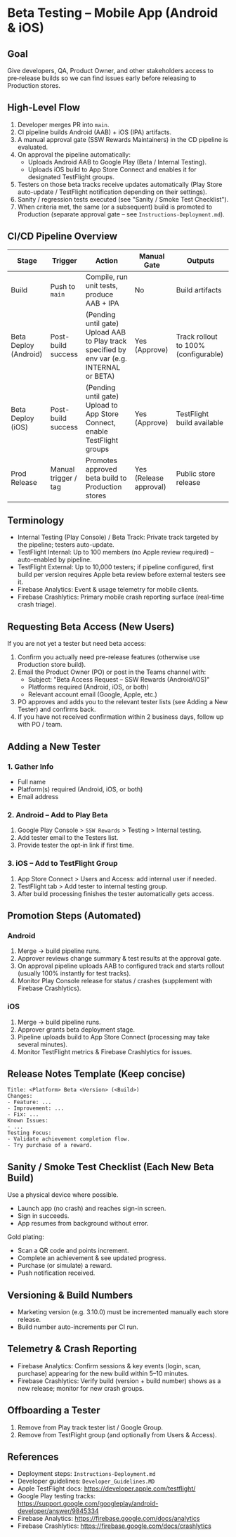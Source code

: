 # Beta Testing – Mobile App (Android & iOS)

## Goal
Give developers, QA, Product Owner, and other stakeholders access to pre‑release builds so we can find issues early before releasing to Production stores.

## High-Level Flow
1. Developer merges PR into `main`.
2. CI pipeline builds Android (AAB) + iOS (IPA) artifacts.
3. A manual approval gate (SSW Rewards Maintainers) in the CD pipeline is evaluated.
4. On approval the pipeline automatically:
   * Uploads Android AAB to Google Play (Beta / Internal Testing).
   * Uploads iOS build to App Store Connect and enables it for designated TestFlight groups.
5. Testers on those beta tracks receive updates automatically (Play Store auto-update / TestFlight notification depending on their settings).
6. Sanity / regression tests executed (see "Sanity / Smoke Test Checklist").
7. When criteria met, the same (or a subsequent) build is promoted to Production (separate approval gate – see `Instructions-Deployment.md`).

## CI/CD Pipeline Overview
| Stage | Trigger | Action | Manual Gate | Outputs |
|-------|---------|--------|-------------|---------|
| Build | Push to `main` | Compile, run unit tests, produce AAB + IPA | No | Build artifacts |
| Beta Deploy (Android) | Post-build success | (Pending until gate) Upload AAB to Play track specified by env var (e.g. INTERNAL or BETA) | Yes (Approve) | Track rollout to 100% (configurable) |
| Beta Deploy (iOS) | Post-build success | (Pending until gate) Upload to App Store Connect, enable TestFlight groups | Yes (Approve) | TestFlight build available |
| Prod Release | Manual trigger / tag | Promotes approved beta build to Production stores | Yes (Release approval) | Public store release |

## Terminology
* Internal Testing (Play Console) / Beta Track: Private track targeted by the pipeline; testers auto-update.
* TestFlight Internal: Up to 100 members (no Apple review required) – auto-enabled by pipeline.
* TestFlight External: Up to 10,000 testers; if pipeline configured, first build per version requires Apple beta review before external testers see it.
* Firebase Analytics: Event & usage telemetry for mobile clients.
* Firebase Crashlytics: Primary mobile crash reporting surface (real-time crash triage).

## Requesting Beta Access (New Users)
If you are not yet a tester but need beta access:
1. Confirm you actually need pre-release features (otherwise use Production store build).
2. Email the Product Owner (PO) or post in the Teams channel with:
   * Subject: "Beta Access Request – SSW Rewards (Android/iOS)"
   * Platforms required (Android, iOS, or both)
   * Relevant account email (Google, Apple, etc.)
3. PO approves and adds you to the relevant tester lists (see Adding a New Tester) and confirms back.
4. If you have not received confirmation within 2 business days, follow up with PO / team.

## Adding a New Tester
### 1. Gather Info
* Full name
* Platform(s) required (Android, iOS, or both)
* Email address

### 2. Android – Add to Play Beta
1. Google Play Console > `SSW Rewards` > Testing > Internal testing.
2. Add tester email to the Testers list.
3. Provide tester the opt‑in link if first time.

### 3. iOS – Add to TestFlight Group
1. App Store Connect > Users and Access: add internal user if needed.
2. TestFlight tab > Add tester to internal testing group.
3. After build processing finishes the tester automatically gets access.

## Promotion Steps (Automated)
### Android
1. Merge -> build pipeline runs.
2. Approver reviews change summary & test results at the approval gate.
3. On approval pipeline uploads AAB to configured track and starts rollout (usually 100% instantly for test tracks).
4. Monitor Play Console release for status / crashes (supplement with Firebase Crashlytics).

### iOS
1. Merge -> build pipeline runs.
2. Approver grants beta deployment stage.
3. Pipeline uploads build to App Store Connect (processing may take several minutes).
4. Monitor TestFlight metrics & Firebase Crashlytics for issues.

## Release Notes Template (Keep concise)
```
Title: <Platform> Beta <Version> (<Build>)
Changes:
- Feature: ...
- Improvement: ...
- Fix: ...
Known Issues:
- ...
Testing Focus:
- Validate achievement completion flow.
- Try purchase of a reward.
```

## Sanity / Smoke Test Checklist (Each New Beta Build)
Use a physical device where possible.
- Launch app (no crash) and reaches sign-in screen.
- Sign in succeeds.
- App resumes from background without error.

Gold plating:

- Scan a QR code and points increment.
- Complete an achievement & see updated progress.
- Purchase (or simulate) a reward.
- Push notification received.

## Versioning & Build Numbers
- Marketing version (e.g. 3.10.0) must be incremented manually each store release.
- Build number auto-increments per CI run.

## Telemetry & Crash Reporting
- Firebase Analytics: Confirm sessions & key events (login, scan, purchase) appearing for the new build within 5–10 minutes.
- Firebase Crashlytics: Verify build (version + build number) shows as a new release; monitor for new crash groups.

## Offboarding a Tester
1. Remove from Play track tester list / Google Group.
2. Remove from TestFlight group (and optionally from Users & Access).

## References
- Deployment steps: `Instructions-Deployment.md`
- Developer guidelines: `Developer_Guidelines.MD`
- Apple TestFlight docs: https://developer.apple.com/testflight/
- Google Play testing tracks: https://support.google.com/googleplay/android-developer/answer/9845334
- Firebase Analytics: https://firebase.google.com/docs/analytics
- Firebase Crashlytics: https://firebase.google.com/docs/crashlytics

